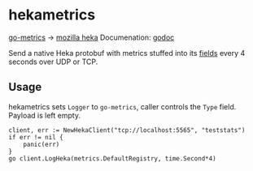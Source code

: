 # hekametrics
[go-metrics](https://github.com/rcrowley/go-metrics) -> [mozilla heka](https://github.com/mozilla-services/heka)
Documenation: [godoc](http://godoc.org/github.com/imgix/hekametrics)

Send a native Heka protobuf with metrics stuffed into its [fields](http://hekad.readthedocs.org/en/v0.6.0/message/index.html) every 4 seconds over UDP or TCP.

## Usage
hekametrics sets ```Logger``` to ```go-metrics```, caller controls the ```Type``` field. Payload is left empty.
```golang
client, err := NewHekaClient("tcp://localhost:5565", "teststats")
if err != nil {
	panic(err)
}
go client.LogHeka(metrics.DefaultRegistry, time.Second*4)
```
